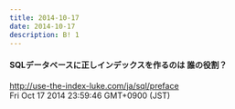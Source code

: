 ```yaml
---
title: 2014-10-17
date: 2014-10-17
description: B! 1
---
```


#### SQLデータベースに正しインデックスを作るのは 誰の役割？
http://use-the-index-luke.com/ja/sql/preface<br>
Fri Oct 17 2014 23:59:46 GMT+0900 (JST)<br>


